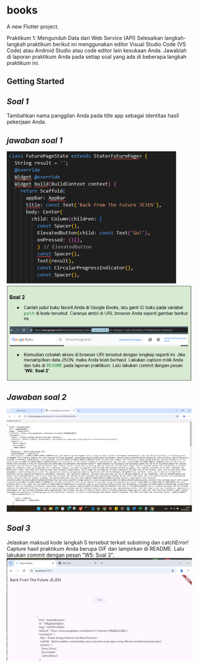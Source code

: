 # books

A new Flutter project.

Praktikum 1: Mengunduh Data dari Web Service (API)
Selesaikan langkah-langkah praktikum berikut ini menggunakan editor Visual Studio Code (VS Code) atau Android Studio atau code editor lain kesukaan Anda. Jawablah di laporan praktikum Anda pada setiap soal yang ada di beberapa langkah praktikum ini.


## Getting Started

## *Soal 1*
Tambahkan nama panggilan Anda pada title app sebagai identitas hasil pekerjaan Anda.
## *jawaban soal 1*
![Screenshoot books](images/titlejejen.png)
![Screenshoot books](images/soal2.png)
## *Jawaban soal 2*
![Screenshoot books](images/jawabansoal2.png)
## *Soal 3*
Jelaskan maksud kode langkah 5 tersebut terkait substring dan catchError!
Capture hasil praktikum Anda berupa GIF dan lampirkan di README. Lalu lakukan commit dengan pesan "W5: Soal 3".
![Screenshoot books](images/jawabansoal3.png)


